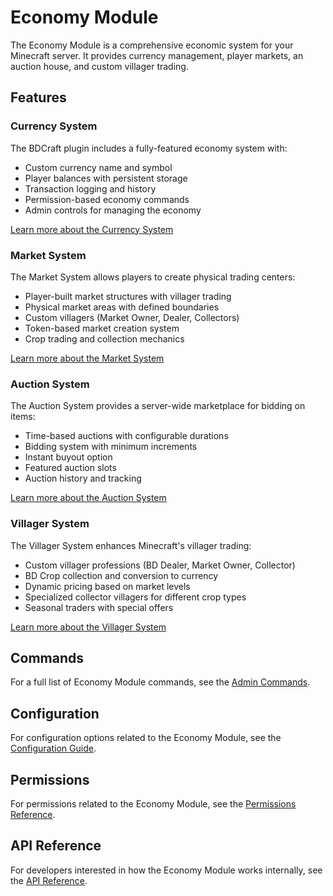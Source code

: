 # Economy Module

The Economy Module is a comprehensive economic system for your Minecraft server. It provides currency management, player markets, an auction house, and custom villager trading.

## Features

### Currency System

The BDCraft plugin includes a fully-featured economy system with:

- Custom currency name and symbol
- Player balances with persistent storage
- Transaction logging and history
- Permission-based economy commands
- Admin controls for managing the economy

[Learn more about the Currency System](currency.md)

### Market System

The Market System allows players to create physical trading centers:

- Player-built market structures with villager trading
- Physical market areas with defined boundaries
- Custom villagers (Market Owner, Dealer, Collectors)
- Token-based market creation system
- Crop trading and collection mechanics

[Learn more about the Market System](market.md)

### Auction System

The Auction System provides a server-wide marketplace for bidding on items:

- Time-based auctions with configurable durations
- Bidding system with minimum increments
- Instant buyout option
- Featured auction slots
- Auction history and tracking

[Learn more about the Auction System](auction.md)

### Villager System

The Villager System enhances Minecraft's villager trading:

- Custom villager professions (BD Dealer, Market Owner, Collector)
- BD Crop collection and conversion to currency
- Dynamic pricing based on market levels
- Specialized collector villagers for different crop types
- Seasonal traders with special offers

[Learn more about the Villager System](villager.md)

## Commands

For a full list of Economy Module commands, see the [Admin Commands](../admin/commands.md).

## Configuration

For configuration options related to the Economy Module, see the [Configuration Guide](../configuration/configuration.md).

## Permissions

For permissions related to the Economy Module, see the [Permissions Reference](../configuration/permissions.md).

## API Reference

For developers interested in how the Economy Module works internally, see the [API Reference](../development/api-reference.md).